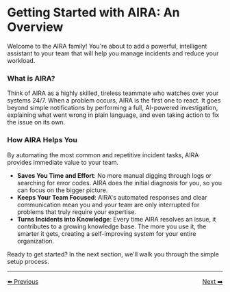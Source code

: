 # Getting Started with AIRA: An Overview

Welcome to the AIRA family! You're about to add a powerful, intelligent assistant to your team that will help you manage incidents and reduce your workload.

### What is AIRA?

Think of AIRA as a highly skilled, tireless teammate who watches over your systems 24/7. When a problem occurs, AIRA is the first one to react. It goes beyond simple notifications by performing a full, AI-powered investigation, explaining what went wrong in plain language, and even taking action to fix the issue on its own.

### How AIRA Helps You

By automating the most common and repetitive incident tasks, AIRA provides immediate value to your team.

* **Saves You Time and Effort**: No more manual digging through logs or searching for error codes. AIRA does the initial diagnosis for you, so you can focus on the bigger picture.
* **Keeps Your Team Focused**: AIRA's automated responses and clear communication mean you and your team are only interrupted for problems that truly require your expertise.
* **Turns Incidents into Knowledge**: Every time AIRA resolves an issue, it contributes to a growing knowledge base. The more you use it, the smarter it gets, creating a self-improving system for your entire organization.

Ready to get started? In the next section, we'll walk you through the simple setup process.

---
<div style="display: flex; justify-content: space-between;">
  <a href="../index.md">⬅️ Previous</a>
  <a href="setup.md">Next ➡️</a>
</div>